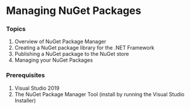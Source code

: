 # Managing NuGet Packages

### Topics
1. Overview of NuGet Package Manager
2. Creating a NuGet package library for the .NET Framework
3. Publishing a NuGet package to the NuGet store
4. Managing your NuGet Packages

### Prerequisites
1. Visual Studio 2019
2. The NuGet Package Manager Tool (install by running the Visual Studio Installer)